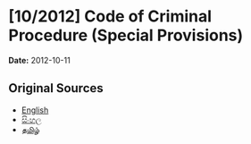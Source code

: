 # [10/2012] Code of Criminal Procedure (Special Provisions)

**Date:** 2012-10-11

## Original Sources

- [English](https://documents.gov.lk/view/bills/2012/10/10-2012_E.pdf)
- [සිංහල](https://documents.gov.lk/view/bills/2012/10/10-2012_S.pdf)
- [தமிழ்](https://documents.gov.lk/view/bills/2012/10/10-2012_T.pdf)
